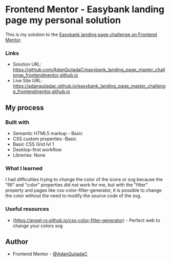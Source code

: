 # Frontend Mentor - Easybank landing page my personal solution

This is my solution to the [Easybank landing page challenge on Frontend Mentor](https://www.frontendmentor.io/challenges/easybank-landing-page-WaUhkoDN).

### Links

- Solution URL: https://github.com/AdanQuijadaC/easybank_landing_page_master_challenge_frontendmentor.github.io
- Live Site URL: https://adanquijadac.github.io/easybank_landing_page_master_challenge_frontendmentor.github.io

## My process

### Built with

- Semantic HTML5 markup - Basic
- CSS custom properties -Basic
- Basic CSS Grid lvl 1
- Desktop-first workflow
- Libreries: None

### What I learned

I had difficulties trying to change the color of the icons or svg because the "fill" and "color" properties did not work for me, but with the "filter" property and pages like css-color-filter-generator, it is possible to change the color without the need to modify the source code of the svg.

### Useful resources

- (https://angel-rs.github.io/css-color-filter-generator) - Perfect web to change your colors svg

## Author

- Frontend Mentor - [@AdanQuijadaC](https://www.frontendmentor.io/profile/adanquijadac)
